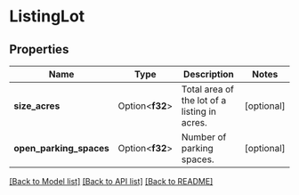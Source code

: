 # ListingLot

## Properties

Name | Type | Description | Notes
------------ | ------------- | ------------- | -------------
**size_acres** | Option<**f32**> | Total area of the lot of a listing in acres.  | [optional]
**open_parking_spaces** | Option<**f32**> | Number of parking spaces. | [optional]

[[Back to Model list]](../README.md#documentation-for-models) [[Back to API list]](../README.md#documentation-for-api-endpoints) [[Back to README]](../README.md)



